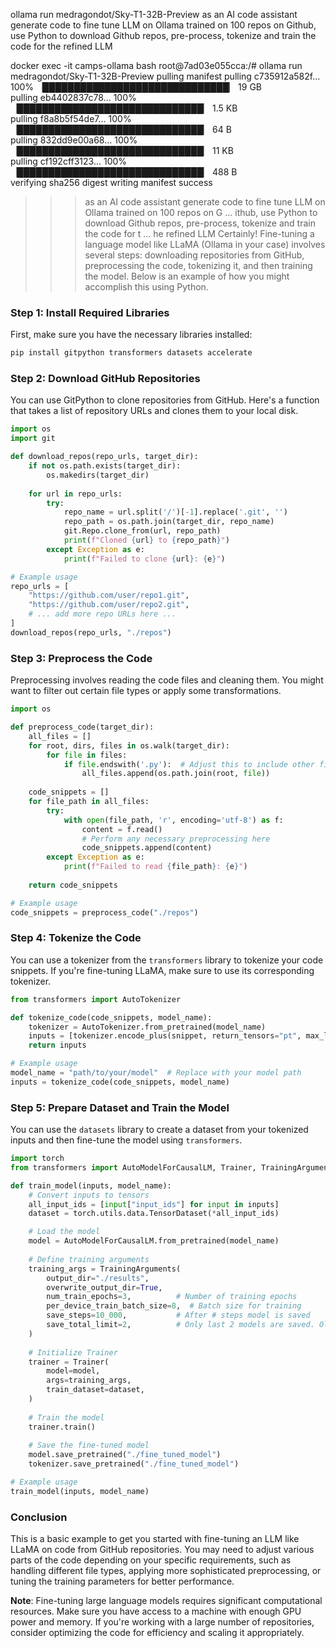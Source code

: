 ollama run medragondot/Sky-T1-32B-Preview
as an AI code assistant generate code to fine tune LLM on Ollama trained on 100 repos on Github, use Python to download Github repos, pre-process, tokenize and train the code for the refined LLM


 docker exec -it camps-ollama bash
root@7ad03e055cca:/# ollama run  medragondot/Sky-T1-32B-Preview
pulling manifest 
pulling c735912a582f... 100% ▕██████████████████████████████▏  19 GB                         
pulling eb4402837c78... 100% ▕██████████████████████████████▏ 1.5 KB                         
pulling f8a8b5f54de7... 100% ▕██████████████████████████████▏   64 B                         
pulling 832dd9e00a68... 100% ▕██████████████████████████████▏  11 KB                         
pulling cf192cff3123... 100% ▕██████████████████████████████▏  488 B                         
verifying sha256 digest 
writing manifest 
success 
>>> as an AI code assistant generate code to fine tune LLM on Ollama trained on 100 repos on G
... ithub, use Python to download Github repos, pre-process, tokenize and train the code for t
... he refined LLM
Certainly! Fine-tuning a language model like LLaMA (Ollama in your case) involves 
several steps: downloading repositories from GitHub, preprocessing the code, tokenizing it, and then training 
the model. Below is an example of how you might accomplish this using Python.

### Step 1: Install Required Libraries

First, make sure you have the necessary libraries 
installed:

```bash
pip install gitpython transformers datasets accelerate
```

### Step 2: Download GitHub Repositories

You can use GitPython to clone repositories from GitHub. Here's a function that takes a list of repository URLs and clones them 
to your local disk.

```python
import os
import git

def download_repos(repo_urls, target_dir):
    if not os.path.exists(target_dir):
        os.makedirs(target_dir)
    
    for url in repo_urls:
        try:
            repo_name = url.split('/')[-1].replace('.git', '')
            repo_path = os.path.join(target_dir, repo_name)
            git.Repo.clone_from(url, repo_path)
            print(f"Cloned {url} to {repo_path}")
        except Exception as e:
            print(f"Failed to clone {url}: {e}")

# Example usage
repo_urls = [
    "https://github.com/user/repo1.git",
    "https://github.com/user/repo2.git",
    # ... add more repo URLs here ...
]
download_repos(repo_urls, "./repos")
```

### Step 3: Preprocess the Code

Preprocessing involves reading the code files and cleaning them. You might want to filter out certain file 
types or apply some transformations.

```python
import os

def preprocess_code(target_dir):
    all_files = []
    for root, dirs, files in os.walk(target_dir):
        for file in files:
            if file.endswith('.py'):  # Adjust this to include other file types as needed
                all_files.append(os.path.join(root, file))
    
    code_snippets = []
    for file_path in all_files:
        try:
            with open(file_path, 'r', encoding='utf-8') as f:
                content = f.read()
                # Perform any necessary preprocessing here
                code_snippets.append(content)
        except Exception as e:
            print(f"Failed to read {file_path}: {e}")
    
    return code_snippets

# Example usage
code_snippets = preprocess_code("./repos")
```

### Step 4: Tokenize the Code

You can use a tokenizer from the `transformers` library to tokenize your code snippets. If you're fine-tuning LLaMA, make sure to 
use its corresponding tokenizer.

```python
from transformers import AutoTokenizer

def tokenize_code(code_snippets, model_name):
    tokenizer = AutoTokenizer.from_pretrained(model_name)
    inputs = [tokenizer.encode_plus(snippet, return_tensors="pt", max_length=512, truncation=True) for snippet in code_snippets]
    return inputs

# Example usage
model_name = "path/to/your/model"  # Replace with your model path
inputs = tokenize_code(code_snippets, model_name)
```

### Step 5: Prepare Dataset and Train the Model

You can use the `datasets` library to create a dataset from your tokenized inputs and then fine-tune the model using `transformers`.

```python
import torch
from transformers import AutoModelForCausalLM, Trainer, TrainingArguments

def train_model(inputs, model_name):
    # Convert inputs to tensors
    all_input_ids = [input["input_ids"] for input in inputs]
    dataset = torch.utils.data.TensorDataset(*all_input_ids)

    # Load the model
    model = AutoModelForCausalLM.from_pretrained(model_name)
    
    # Define training arguments
    training_args = TrainingArguments(
        output_dir="./results",
        overwrite_output_dir=True,
        num_train_epochs=3,          # Number of training epochs
        per_device_train_batch_size=8,  # Batch size for training
        save_steps=10_000,           # After # steps model is saved
        save_total_limit=2,          # Only last 2 models are saved. Older ones are deleted.
    )
    
    # Initialize Trainer
    trainer = Trainer(
        model=model,
        args=training_args,
        train_dataset=dataset,
    )
    
    # Train the model
    trainer.train()
    
    # Save the fine-tuned model
    model.save_pretrained("./fine_tuned_model")
    tokenizer.save_pretrained("./fine_tuned_model")

# Example usage
train_model(inputs, model_name)
```

### Conclusion

This is a basic example to get you started with fine-tuning an LLM like LLaMA on code from GitHub repositories. You may need to 
adjust various parts of the code depending on your specific requirements, such as handling different file types, applying more 
sophisticated preprocessing, or tuning the training parameters for better performance.

**Note**: Fine-tuning large language models requires significant computational resources. Make sure you have access to a machine 
with enough GPU power and memory. If you're working with a large number of repositories, consider optimizing the code for efficiency 
and scaling it appropriately.
